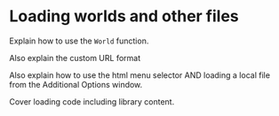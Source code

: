 # Loading worlds and other files

Explain how to use the `World` function.

Also explain the custom URL format

Also explain how to use the html menu selector AND loading a local file from the Additional Options window.

Cover loading code including library content.

